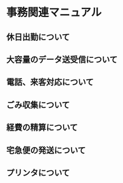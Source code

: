 # 事務関連マニュアル
## 休日出勤について
## 大容量のデータ送受信について
## 電話、来客対応について
## ごみ収集について
## 経費の精算について
## 宅急便の発送について
## プリンタについて